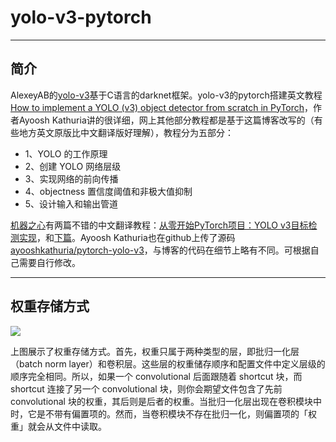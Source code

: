 # yolo-v3-pytorch
---
## 简介
AlexeyAB的[yolo-v3](https://github.com/AlexeyAB/darknet)基于C语言的darknet框架。yolo-v3的pytorch搭建英文教程[How to implement a YOLO (v3) object detector from scratch in PyTorch](https://blog.paperspace.com/how-to-implement-a-yolo-object-detector-in-pytorch/)，作者Ayoosh Kathuria讲的很详细，网上其他部分教程都是基于这篇博客改写的（有些地方英文原版比中文翻译版好理解），教程分为五部分：

*	1、YOLO 的工作原理
*	2、创建 YOLO 网络层级
*	3、实现网络的前向传播
*	4、objectness 置信度阈值和非极大值抑制
*	5、设计输入和输出管道

[机器之心](https://www.jiqizhixin.com/users/7f316f0c-8f72-4231-bb30-0eb1dd5a5660)有两篇不错的中文翻译教程：[从零开始PyTorch项目：YOLO v3目标检测实现](https://www.jiqizhixin.com/articles/2018-04-23-3)，和[下篇](https://www.jiqizhixin.com/articles/042602)。Ayoosh Kathuria也在github上传了源码[ayooshkathuria/pytorch-yolo-v3](https://github.com/ayooshkathuria/pytorch-yolo-v3)，与博客的代码在细节上略有不同。可根据自己需要自行修改。

---
## 权重存储方式
![](https://i.imgur.com/BsBDCaA.png)

上图展示了权重存储方式。首先，权重只属于两种类型的层，即批归一化层（batch norm layer）和卷积层。这些层的权重储存顺序和配置文件中定义层级的顺序完全相同。所以，如果一个 convolutional 后面跟随着 shortcut 块，而 shortcut 连接了另一个 convolutional 块，则你会期望文件包含了先前 convolutional 块的权重，其后则是后者的权重。当批归一化层出现在卷积模块中时，它是不带有偏置项的。然而，当卷积模块不存在批归一化，则偏置项的「权重」就会从文件中读取。
